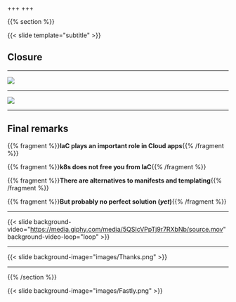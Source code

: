 +++
+++

{{% section %}}

{{< slide template="subtitle" >}}

## Closure

---

![](images/declarativememe.jpg)

---

![](images/configFilesMeme.jpg)

---

## Final remarks

{{% fragment %}}**IaC plays an important role in Cloud apps**{{% /fragment %}}

{{% fragment %}}**k8s does not free you from IaC**{{% /fragment %}}

{{% fragment %}}**There are alternatives to manifests and templating**{{% /fragment %}}

{{% fragment %}}**But probably no perfect solution (*yet*)**{{% /fragment %}}

---

{{< slide background-video="https://media.giphy.com/media/5QSIcVPpTj9r7RXbNb/source.mov" background-video-loop="loop" >}}

---

{{< slide background-image="images/Thanks.png" >}}

---

{{% /section %}}

{{< slide background-image="images/Fastly.png" >}}

